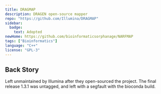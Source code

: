 ```yaml
---
title: DRAGMAP
description: DRAGEN open-source mapper
repo: "https://github.com/Illumina/DRAGMAP"
sidebar:
  badge:
    text: Adopted
newHome: https://github.com/bioinformaticsorphanage/NARFMAP
tags: ["Bioinformatics"]
language: "C++"
license: "GPL-3"
---
```


## Back Story

Left unmaintained by Illumina after they open-sourced the project. The final release 1.3.1 was untagged, and left with a segfault with the bioconda build.
